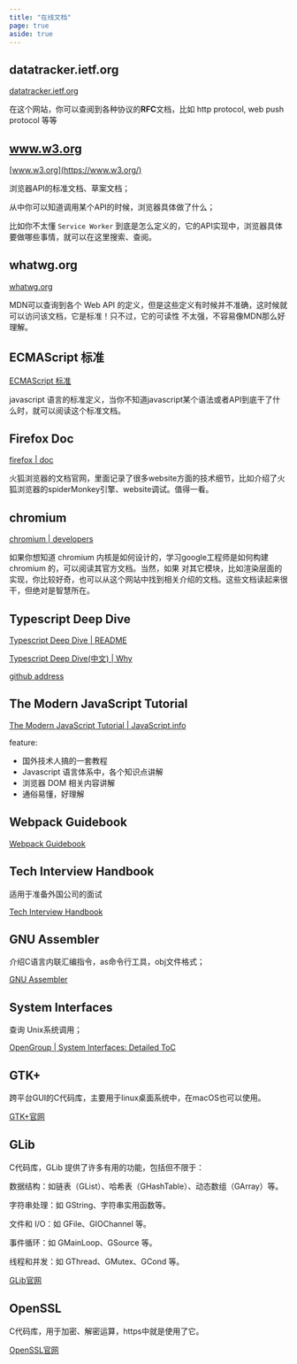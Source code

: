 ```yaml
---
title: "在线文档"
page: true
aside: true
---
```


## datatracker.ietf.org
[datatracker.ietf.org](https://datatracker.ietf.org/doc/html/draft-ietf-webpush-protocol)

在这个网站，你可以查阅到各种协议的**RFC**文档，比如 http protocol, web push protocol 等等

## www.w3.org
[www.w3.org](https://www.w3.org/)

浏览器API的标准文档、草案文档；

从中你可以知道调用某个API的时候，浏览器具体做了什么；

比如你不太懂 `Service Worker` 到底是怎么定义的，它的API实现中，浏览器具体要做哪些事情，就可以在这里搜索、查阅。

## whatwg.org
[whatwg.org](https://whatwg.org/)

MDN可以查询到各个 Web API 的定义，但是这些定义有时候并不准确，这时候就可以访问该文档，它是标准！只不过，它的可读性
不太强，不容易像MDN那么好理解。

## ECMAScript 标准
[ECMAScript 标准](https://tc39.es/ecma262/#sec-hostcalljobcallback)

javascript 语言的标准定义，当你不知道javascript某个语法或者API到底干了什么时，就可以阅读这个标准文档。

## Firefox Doc
[firefox | doc](https://firefox-source-docs.mozilla.org/devtools-user/debugger/how_to/use_a_source_map/index.html)

火狐浏览器的文档官网，里面记录了很多website方面的技术细节，比如介绍了火狐浏览器的spiderMonkey引擎、website调试。值得一看。

## chromium
[chromium | developers](https://www.chromium.org/developers/design-documents/multi-process-architecture/)

如果你想知道 chromium 内核是如何设计的，学习google工程师是如何构建 chromium 的，可以阅读其官方文档。当然，如果
对其它模块，比如渲染层面的实现，你比较好奇，也可以从这个网站中找到相关介绍的文档。这些文档读起来很干，但绝对是智慧所在。

## Typescript Deep Dive

[Typescript Deep Dive | README](https://basarat.gitbook.io/typescript/)

[Typescript Deep Dive(中文) | Why](https://jkchao.github.io/typescript-book-chinese/#why)

[github address](https://github.com/basarat/typescript-book/)

## The Modern JavaScript Tutorial

[The Modern JavaScript Tutorial | JavaScript.info](https://javascript.info/)

feature:

- 国外技术人搞的一套教程
- Javascript 语言体系中，各个知识点讲解
- 浏览器 DOM 相关内容讲解
- 通俗易懂，好理解

## Webpack Guidebook

[Webpack Guidebook](https://tsejx.github.io/webpack-guidebook/)

## Tech Interview Handbook

适用于准备外国公司的面试

[Tech Interview Handbook](https://www.techinterviewhandbook.org/software-engineering-interview-guide/)


## GNU Assembler
介绍C语言内联汇编指令，as命令行工具，obj文件格式；

[GNU Assembler](https://sourceware.org/binutils/docs/as/index.html#SEC_Contents)


## System Interfaces
查询 Unix系统调用；

[OpenGroup | System Interfaces: Detailed ToC](https://pubs.opengroup.org/onlinepubs/9699919799/functions/contents.html)


## GTK+
跨平台GUI的C代码库，主要用于linux桌面系统中，在macOS也可以使用。

[GTK+官网](https://docs.gtk.org/gtk3/)

## GLib
C代码库，GLib 提供了许多有用的功能，包括但不限于：

数据结构：如链表（GList）、哈希表（GHashTable）、动态数组（GArray）等。

字符串处理：如 GString、字符串实用函数等。

文件和 I/O：如 GFile、GIOChannel 等。

事件循环：如 GMainLoop、GSource 等。

线程和并发：如 GThread、GMutex、GCond 等。

[GLib官网](https://docs.gtk.org/glib/)

## OpenSSL
C代码库，用于加密、解密运算，https中就是使用了它。

[OpenSSL官网](https://docs.openssl.org/master/)